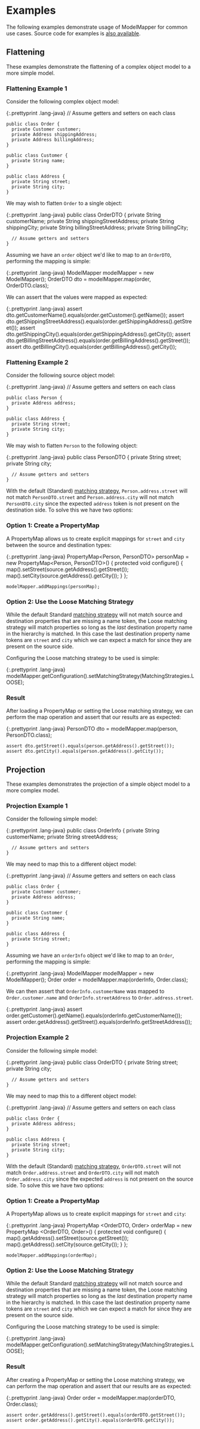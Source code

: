 # Examples

The following examples demonstrate usage of ModelMapper for common use cases. Source code for examples is [also available](https://github.com/jhalterman/modelmapper/tree/master/examples).

## Flattening

These examples demonstrate the flattening of a complex object model to a more simple model.

### Flattening Example 1

Consider the following complex object model:

{:.prettyprint .lang-java}
	// Assume getters and setters on each class
	
	public class Order {
	  private Customer customer;
	  private Address shippingAddress;
	  private Address billingAddress;
	}
	
	public class Customer {
	  private String name;
	}
	
	public class Address {
	  private String street;
	  private String city;
	}

We may wish to flatten `Order` to a single object:

{:.prettyprint .lang-java}
	public class OrderDTO {
	  private String customerName;
	  private String shippingStreetAddress;
	  private String shippingCity;
	  private String billingStreetAddress;
	  private String billingCity;
	
	  // Assume getters and setters
	}

Assuming we have an `order` object we'd like to map to an `OrderDTO`, performing the mapping is simple:

{:.prettyprint .lang-java}
	ModelMapper modelMapper = new ModelMapper();
	OrderDTO dto = modelMapper.map(order, OrderDTO.class);

We can assert that the values were mapped as expected:

{:.prettyprint .lang-java}
	assert dto.getCustomerName().equals(order.getCustomer().getName());
	assert dto.getShippingStreetAddress().equals(order.getShippingAddress().getStreet());
	assert dto.getShippingCity().equals(order.getShippingAddress().getCity());
	assert dto.getBillingStreetAddress().equals(order.getBillingAddress().getStreet());
	assert dto.getBillingCity().equals(order.getBillingAddress().getCity());

### Flattening Example 2

Consider the following source object model:

{:.prettyprint .lang-java}
	// Assume getters and setters on each class
	
	public class Person {
	  private Address address;
	}
	
	public class Address {
	  private String street;
	  private String city;
	}

We may wish to flatten `Person` to the following object:

{:.prettyprint .lang-java}
	public class PersonDTO {
	  private String street;
	  private String city;
	
	  // Assume getters and setters
	}

With the default (Standard) [matching strategy](/user-manual/configuration/#matching-strategies), `Person.address.street` will not match `PersonDTO.street` and `Person.address.city` will not match `PersonDTO.city` since the expected `address` token is not present on the destination side. To solve this we have two options:

### Option 1: Create a PropertyMap

A PropertyMap allows us to create explicit mappings for `street` and `city` between the source and destination types:

{:.prettyprint .lang-java}
	PropertyMap<Person, PersonDTO> personMap = new PropertyMap<Person, PersonDTO>() {
	  protected void configure() {
	    map().setStreet(source.getAddress().getStreet());
	    map().setCity(source.getAddress().getCity());
	  }
	};
	
	modelMapper.addMappings(personMap);

### Option 2: Use the Loose Matching Strategy

While the default Standard [matching strategy](/user-manual/configuration/#matching-strategies) will not match source and destination properties that are missing a name token, the Loose matching strategy will match properties so long as the _last_ destination property name in the hierarchy is matched. In this case the last destination property name tokens are `street` and `city` which we can expect a match for since they are present on the source side.

Configuring the Loose matching strategy to be used is simple:

{:.prettyprint .lang-java}
	modelMapper.getConfiguration().setMatchingStrategy(MatchingStrategies.LOOSE);

### Result

After loading a PropertyMap or setting the Loose matching strategy, we can perform the map operation and assert that our results are as expected:

{:.prettyprint .lang-java}
	PersonDTO dto = modelMapper.map(person, PersonDTO.class);
	
	assert dto.getStreet().equals(person.getAddress().getStreet());
	assert dto.getCity().equals(person.getAddress().getCity());

## Projection

These examples demonstrates the projection of a simple object model to a more complex model.

### Projection Example 1 

Consider the following simple model:

{:.prettyprint .lang-java}
	public class OrderInfo {
	  private String customerName;
	  private String streetAddress;
	
	  // Assume getters and setters
	}

We may need to map this to a different object model:

{:.prettyprint .lang-java}
	// Assume getters and setters on each class
	
	public class Order {
	  private Customer customer;
	  private Address address;
	}
	
	public class Customer {
	  private String name;
	}
	
	public class Address {
	  private String street;
	}

Assuming we have an `orderInfo` object we'd like to map to an `Order`, performing the mapping is simple:

{:.prettyprint .lang-java}
	ModelMapper modelMapper = new ModelMapper();
	Order order = modelMapper.map(orderInfo, Order.class);

We can then assert that `OrderInfo.customerName` was mapped to `Order.customer.name` and `OrderInfo.streetAddress` to `Order.address.street`.

{:.prettyprint .lang-java}
	assert order.getCustomer().getName().equals(orderInfo.getCustomerName());
	assert order.getAddress().getStreet().equals(orderInfo.getStreetAddress());

### Projection Example 2

Consider the following simple model:

{:.prettyprint .lang-java}
	public class OrderDTO {
	  private String street;
	  private String city;
	
	  // Assume getters and setters
	}

We may need to map this to a different object model:

{:.prettyprint .lang-java}
	// Assume getters and setters on each class
	
	public class Order {
	  private Address address;
	}
	
	public class Address {
	  private String street;
	  private String city;
	}

With the default (Standard) [matching strategy](/user-manual/configuration/#matching-strategies), `OrderDTO.street` will not match `Order.address.street` and `OrderDTO.city` will not match `Order.address.city` since the expected `address` is not present on the source side. To solve this we have two options:

### Option 1: Create a PropertyMap

A PropertyMap allows us to create explicit mappings for `street` and `city`:

{:.prettyprint .lang-java}
	PropertyMap <OrderDTO, Order> orderMap = new PropertyMap <OrderDTO, Order>() {
	  protected void configure() {
	    map().getAddress().setStreet(source.getStreet());
	    map().getAddress().setCity(source.getCity());
	  }
	};
	
	modelMapper.addMappings(orderMap);

### Option 2: Use the Loose Matching Strategy

While the default Standard [matching strategy](/user-manual/configuration/#matching-strategies) will not match source and destination properties that are missing a name token, the Loose matching strategy will match properties so long as the _last_ destination property name in the hierarchy is matched. In this case the last destination property name tokens are `street` and `city` which we can expect a match for since they are present on the source side.

Configuring the Loose matching strategy to be used is simple:

{:.prettyprint .lang-java}
	modelMapper.getConfiguration().setMatchingStrategy(MatchingStrategies.LOOSE);

### Result

After creating a PropertyMap or setting the Loose matching strategy, we can perform the map operation and assert that our results are as expected:

{:.prettyprint .lang-java}
	Order order = modelMapper.map(orderDTO, Order.class);
	
	assert order.getAddress().getStreet().equals(orderDTO.getStreet());
	assert order.getAddress().getCity().equals(orderDTO.getCity());
